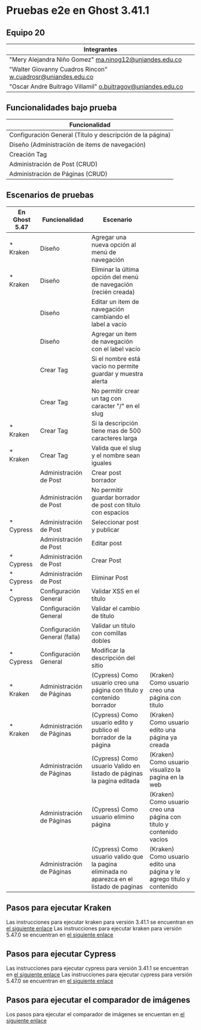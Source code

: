 # Pruebas e2e en Ghost 3.41.1

## Equipo 20
|Integrantes|
|-|
|"Mery Alejandra Niño Gomez" <ma.ninog12@uniandes.edu.co>|
|"Walter Giovanny Cuadros Rincon" <w.cuadrosr@uniandes.edu.co>|
|"Oscar Andre Buitrago Villamil" <o.buitragov@uniandes.edu.co>|

## Funcionalidades bajo prueba
| Funcionalidad |
| -- |
| Configuración General (Título y descripción de la página) |
| Diseño (Administración de ítems de navegación) |
| Creación Tag |
| Administración de Post (CRUD) |
| Administración de Páginas (CRUD) |

## Escenarios de pruebas

| En Ghost 5.47 | Funcionalidad | Escenario | |
| -- | -- | -- | -- |
| * Kraken | Diseño | Agregar una nueva opción al menú de navegación | |
| * Kraken | Diseño | Eliminar la última opción del menú de navegación (recién creada) | |
| | Diseño | Editar un item de navegación cambiando el label a vacío | |
| | Diseño | Agregar un item de navegación con el label vacío | |
| | Crear Tag | Si el nombre está vacio no permite guardar y muestra alerta | |
| | Crear Tag | No permitir crear un tag con caracter "/" en el slug | |
| * Kraken | Crear Tag | Si la descripción tiene mas de 500 caracteres larga | |
| * Kraken | Crear Tag | Valida que el slug y el nombre sean iguales | |
| | Administración de Post | Crear post borrador | |
| | Administración de Post | No permitir guardar borrador de post con titulo con espacios | |
| * Cypress | Administración de Post | Seleccionar post y publicar | |
| | Administración de Post | Editar post | |
| * Cypress | Administración de Post | Crear Post | |
| * Cypress | Administración de Post | Eliminar Post | |
| * Cypress | Configuración General | Validar XSS en el título | |
| | Configuración General | Validar el cambio de título | |
| | Configuración General (falla) | Validar un título con comillas dobles | |
| * Cypress | Configuración General | Modificar la descripción del sitio | |
| * Kraken | Administración de Páginas | (Cypress) Como usuario creo una página con titulo y contenido borrador  | (Kraken) Como usuario creo una página con titulo|
| * Kraken | Administración de Páginas | (Cypress) Como usuario edito y publico el borrador de la página | (Kraken) Como usuario edito una página ya creada|
| | Administración de Páginas | (Cypress) Como usuario Valido en listado de páginas la pagina editada | (Kraken) Como usuario visualizo la pagina en la web|
| | Administración de Páginas | (Cypress) Como usuario elimino página | (Kraken) Como usuario creo una página con titulo y contenido vacios|
| | Administración de Páginas | (Cypress) Como usuario valido que la pagina eliminada no aparezca en el listado de paginas | (Kraken) Como usuario edito una página y le agrego titulo y contenido|

## Pasos para ejecutar Kraken

Las instrucciones para ejecutar kraken para versión 3.41.1 se encuentran en [el siguiente enlace](./tree/main/Ghost_3.41.1/kraken/README.md)
Las instrucciones para ejecutar kraken para versión 5.47.0 se encuentran en [el siguiente enlace](./tree/main/Ghost_5.47.0/kraken/README.md)

## Pasos para ejecutar Cypress

Las instrucciones para ejecutar cypress para versión 3.41.1 se encuentran en [el siguiente enlace](./tree/main/Ghost_3.41.1/cypress/README.md)
Las instrucciones para ejecutar cypress para versión 5.47.0 se encuentran en [el siguiente enlace](./tree/main/Ghost_5.47.0/cypress/README.md)

## Pasos para ejecutar el comparador de imágenes

Los pasos para ejecutar el comparador de imágenes se encuentan en [el siguiente enlace](./tree/main/image-comparer/README.md)